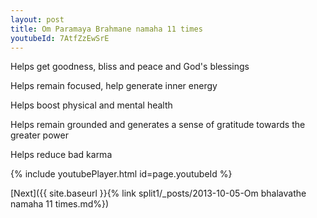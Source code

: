 ```yaml
---
layout: post
title: Om Paramaya Brahmane namaha 11 times
youtubeId: 7AtfZzEwSrE
---
```

 
 
Helps get goodness, bliss and peace and God's blessings
 
Helps remain focused, help generate inner energy 
 
Helps boost physical and mental health 
 
Helps remain grounded and generates a sense of gratitude towards the greater power 
 
Helps reduce bad karma
 
 
 
 


{% include youtubePlayer.html id=page.youtubeId %}
 
[Next]({{ site.baseurl }}{% link  split1/_posts/2013-10-05-Om bhalavathe namaha 11 times.md%})
 
